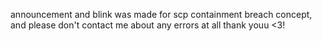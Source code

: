 announcement and blink was made for scp containment breach concept, and please don't contact me about any errors at all thank youu <3!
